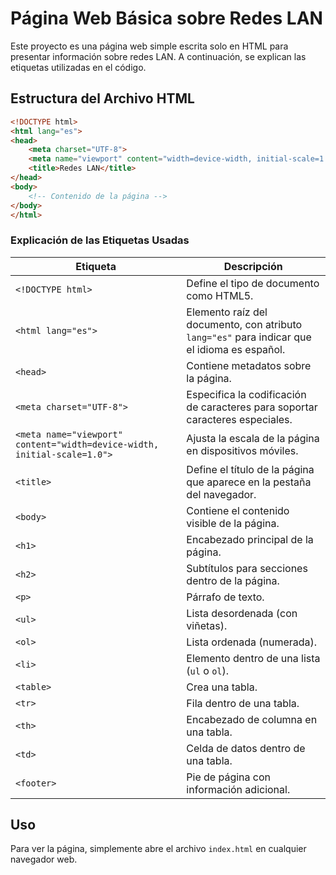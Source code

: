 # Página Web Básica sobre Redes LAN

Este proyecto es una página web simple escrita solo en HTML para presentar información sobre redes LAN. A continuación, se explican las etiquetas utilizadas en el código.

## Estructura del Archivo HTML

```html
<!DOCTYPE html>
<html lang="es">
<head>
    <meta charset="UTF-8">
    <meta name="viewport" content="width=device-width, initial-scale=1.0">
    <title>Redes LAN</title>
</head>
<body>
    <!-- Contenido de la página -->
</body>
</html>
```

### Explicación de las Etiquetas Usadas

| Etiqueta | Descripción |
|----------|------------|
| `<!DOCTYPE html>` | Define el tipo de documento como HTML5. |
| `<html lang="es">` | Elemento raíz del documento, con atributo `lang="es"` para indicar que el idioma es español. |
| `<head>` | Contiene metadatos sobre la página. |
| `<meta charset="UTF-8">` | Especifica la codificación de caracteres para soportar caracteres especiales. |
| `<meta name="viewport" content="width=device-width, initial-scale=1.0">` | Ajusta la escala de la página en dispositivos móviles. |
| `<title>` | Define el título de la página que aparece en la pestaña del navegador. |
| `<body>` | Contiene el contenido visible de la página. |
| `<h1>` | Encabezado principal de la página. |
| `<h2>` | Subtítulos para secciones dentro de la página. |
| `<p>` | Párrafo de texto. |
| `<ul>` | Lista desordenada (con viñetas). |
| `<ol>` | Lista ordenada (numerada). |
| `<li>` | Elemento dentro de una lista (`ul` o `ol`). |
| `<table>` | Crea una tabla. |
| `<tr>` | Fila dentro de una tabla. |
| `<th>` | Encabezado de columna en una tabla. |
| `<td>` | Celda de datos dentro de una tabla. |
| `<footer>` | Pie de página con información adicional. |

## Uso

Para ver la página, simplemente abre el archivo `index.html` en cualquier navegador web.